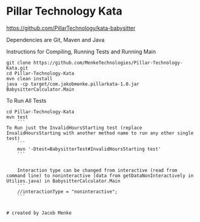 # Pillar Technology Kata
https://github.com/PillarTechnology/kata-babysitter

Dependencies are Git, Maven and Java

Instructions for Compiling, Running Tests and Running Main

```
git clone https://github.com/MenkeTechnologies/Pillar-Technology-Kata.git
cd Pillar-Technology-Kata
mvn clean install
java -cp target/com.jakobmenke.pillarkata-1.0.jar BabysitterCalculator.Main
```

To Run All Tests
```
cd Pillar-Technology-Kata
mvn test
    ```
To Run just the InvalidHoursStarting test (replace InvalidHoursStarting with another method name to run any other single test)
    ```
    mvn '-Dtest=BabysitterTest#InvalidHoursStarting test'
    ```


    Interaction type can be changed from interactive (read from command line) to noninteractive (data from getDataNonInteractively in Utilies.java) in BabysitterCalculator.Main
    ```
    //interactionType = "noninteractive";
    ```


# created by Jacob Menke
